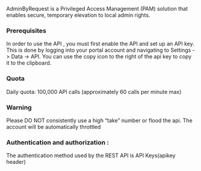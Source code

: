 AdminByRequest is a Privileged Access Management (PAM) solution that enables secure, temporary elevation to local admin rights.

### Prerequisites 
In order to  use the API , you must first enable the API and set up an API key. This is done by logging into your portal account and navigating to Settings -> Data -> API. You can use the copy icon to the right of the api key to copy it to the clipboard.

### Quota
Daily quota: 100,000 API calls (approximately 60 calls per minute max)

### Warning
Please DO NOT consistently use a high “take” number or flood the api.  The account will be automatically throttled

### Authentication and authorization :
The authentication method used by the REST API is API Keys(apikey header)
